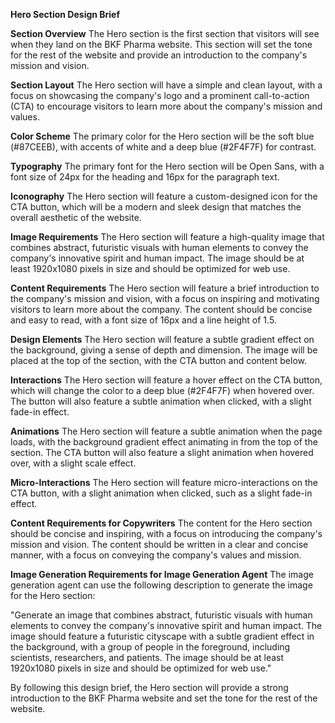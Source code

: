 **Hero Section Design Brief**

**Section Overview**
The Hero section is the first section that visitors will see when they land on the BKF Pharma website. This section will set the tone for the rest of the website and provide an introduction to the company's mission and vision.

**Section Layout**
The Hero section will have a simple and clean layout, with a focus on showcasing the company's logo and a prominent call-to-action (CTA) to encourage visitors to learn more about the company's mission and values.

**Color Scheme**
The primary color for the Hero section will be the soft blue (#87CEEB), with accents of white and a deep blue (#2F4F7F) for contrast.

**Typography**
The primary font for the Hero section will be Open Sans, with a font size of 24px for the heading and 16px for the paragraph text.

**Iconography**
The Hero section will feature a custom-designed icon for the CTA button, which will be a modern and sleek design that matches the overall aesthetic of the website.

**Image Requirements**
The Hero section will feature a high-quality image that combines abstract, futuristic visuals with human elements to convey the company's innovative spirit and human impact. The image should be at least 1920x1080 pixels in size and should be optimized for web use.

**Content Requirements**
The Hero section will feature a brief introduction to the company's mission and vision, with a focus on inspiring and motivating visitors to learn more about the company. The content should be concise and easy to read, with a font size of 16px and a line height of 1.5.

**Design Elements**
The Hero section will feature a subtle gradient effect on the background, giving a sense of depth and dimension. The image will be placed at the top of the section, with the CTA button and content below.

**Interactions**
The Hero section will feature a hover effect on the CTA button, which will change the color to a deep blue (#2F4F7F) when hovered over. The button will also feature a subtle animation when clicked, with a slight fade-in effect.

**Animations**
The Hero section will feature a subtle animation when the page loads, with the background gradient effect animating in from the top of the section. The CTA button will also feature a slight animation when hovered over, with a slight scale effect.

**Micro-Interactions**
The Hero section will feature micro-interactions on the CTA button, with a slight animation when clicked, such as a slight fade-in effect.

**Content Requirements for Copywriters**
The content for the Hero section should be concise and inspiring, with a focus on introducing the company's mission and vision. The content should be written in a clear and concise manner, with a focus on conveying the company's values and mission.

**Image Generation Requirements for Image Generation Agent**
The image generation agent can use the following description to generate the image for the Hero section:

"Generate an image that combines abstract, futuristic visuals with human elements to convey the company's innovative spirit and human impact. The image should feature a futuristic cityscape with a subtle gradient effect in the background, with a group of people in the foreground, including scientists, researchers, and patients. The image should be at least 1920x1080 pixels in size and should be optimized for web use."

By following this design brief, the Hero section will provide a strong introduction to the BKF Pharma website and set the tone for the rest of the website.